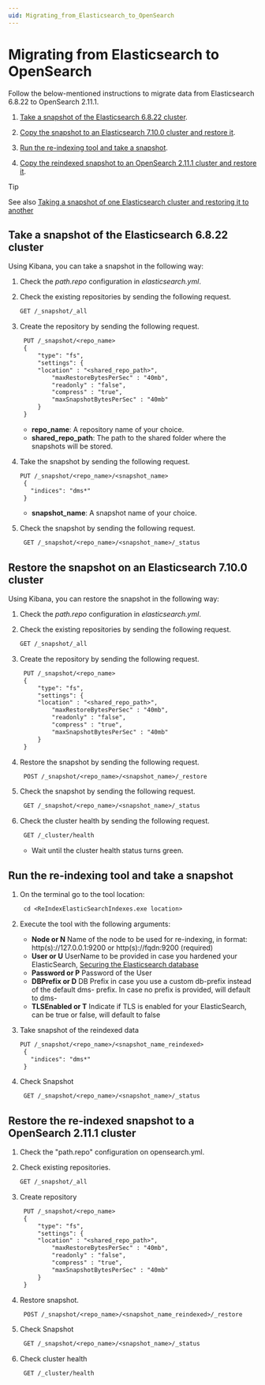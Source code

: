 ```yaml
---
uid: Migrating_from_Elasticsearch_to_OpenSearch
---
```


# Migrating from Elasticsearch to OpenSearch

Follow the below-mentioned instructions to migrate data from Elasticsearch 6.8.22 to OpenSearch 2.11.1.

1. [Take a snapshot of the Elasticsearch 6.8.22 cluster](#take-a-snapshot-of-the-elasticsearch-6822-cluster).

1. [Copy the snapshot to an Elasticsearch 7.10.0 cluster and restore it](#restore-the-snapshot-on-an-elasticsearch-7100-cluster).

1. [Run the re-indexing tool and take a snapshot](#run-the-re-indexing-tool-and-take-a-snapshot).

1. [Copy the reindexed snapshot to an OpenSearch 2.11.1 cluster and restore it](#restore-the-re-indexed-snapshot-to-a-opensearch-2111-cluster).

> [!TIP]
> See also [Taking a snapshot of one Elasticsearch cluster and restoring it to another](xref:Taking_snapshot_Elasticsearch_cluster_and_restoring_to_different_cluster)

## Take a snapshot of the Elasticsearch 6.8.22 cluster

Using Kibana, you can take a snapshot in the following way:

1. Check the *path.repo* configuration in *elasticsearch.yml*.

1. Check the existing repositories by sending the following request.

   ```txt
   GET /_snapshot/_all
   ```

1. Create the repository by sending the following request.

   ```txt
    PUT /_snapshot/<repo_name>
    {
        "type": "fs",
        "settings": {
        "location" : "<shared_repo_path>",
            "maxRestoreBytesPerSec" : "40mb",
            "readonly" : "false",
            "compress" : "true",
            "maxSnapshotBytesPerSec" : "40mb"
        }
    }
   ```

   - **repo_name**: A repository name of your choice.
   - **shared_repo_path**: The path to the shared folder where the snapshots will be stored.

1. Take the snapshot by sending the following request.

   ```txt
   PUT /_snapshot/<repo_name>/<snapshot_name>
    {
      "indices": "dms*"
    }
   ```

   - **snapshot_name**: A snapshot name of your choice.

1. Check the snapshot by sending the following request.

   ```txt
    GET /_snapshot/<repo_name>/<snapshot_name>/_status
   ```

## Restore the snapshot on an Elasticsearch 7.10.0 cluster

Using Kibana, you can restore the snapshot in the following way:

1. Check the *path.repo* configuration in *elasticsearch.yml*.

1. Check the existing repositories by sending the following request.

   ```txt
   GET /_snapshot/_all
   ```

1. Create the repository by sending the following request.

   ```txt
    PUT /_snapshot/<repo_name>
    {
        "type": "fs",
        "settings": {
        "location" : "<shared_repo_path>",
            "maxRestoreBytesPerSec" : "40mb",
            "readonly" : "false",
            "compress" : "true",
            "maxSnapshotBytesPerSec" : "40mb"
        }
    }
   ```

1. Restore the snapshot by sending the following request.

   ```txt
    POST /_snapshot/<repo_name>/<snapshot_name>/_restore 
   ```

1. Check the snapshot by sending the following request.

   ```txt
    GET /_snapshot/<repo_name>/<snapshot_name>/_status
   ```

1. Check the cluster health by sending the following request.

   ```txt
    GET /_cluster/health
   ```

   - Wait until the cluster health status turns green.

## Run the re-indexing tool and take a snapshot

1. On the terminal go to the tool location:

   ```txt
    cd <ReIndexElasticSearchIndexes.exe location>
   ```

1. Execute the tool with the following arguments:

   - **Node or N** Name of the node to be used for re-indexing, in format: http(s)://127.0.0.1:9200 or http(s)://fqdn:9200 (required)
   - **User or U** UserName to be provided in case you hardened your ElasticSearch,  [Securing the Elasticsearch database](https://docs.dataminer.services/user-guide/Advanced_Functionality/Security/Advanced_security_configuration/Database_security/Security_Elasticsearch.html)
   - **Password or P** Password of the User
   - **DBPrefix or D** DB Prefix in case you use a custom db-prefix instead of the default dms- prefix. In case no prefix is provided, will default to dms-
   - **TLSEnabled or T** Indicate if TLS is enabled for your ElasticSearch, can be true or false, will default to false

1. Take snapshot of the reindexed data

   ```txt
   PUT /_snapshot/<repo_name>/<snapshot_name_reindexed>
    {
      "indices": "dms*"
    }
   ```

1. Check Snapshot

   ```txt
    GET /_snapshot/<repo_name>/<snapshot_name>/_status
   ```

## Restore the re-indexed snapshot to a OpenSearch 2.11.1 cluster

1. Check the "path.repo" configuration on opensearch.yml.

1. Check existing repositories.

   ```txt
   GET /_snapshot/_all
   ```

1. Create repository

   ```txt
    PUT /_snapshot/<repo_name>
    {
        "type": "fs",
        "settings": {
        "location" : "<shared_repo_path>",
            "maxRestoreBytesPerSec" : "40mb",
            "readonly" : "false",
            "compress" : "true",
            "maxSnapshotBytesPerSec" : "40mb"
        }
    }
   ```

1. Restore snapshot.

   ```txt
    POST /_snapshot/<repo_name>/<snapshot_name_reindexed>/_restore 
   ```

1. Check Snapshot

   ```txt
    GET /_snapshot/<repo_name>/<snapshot_name>/_status
   ```

1. Check cluster health

   ```txt
    GET /_cluster/health
   ```
